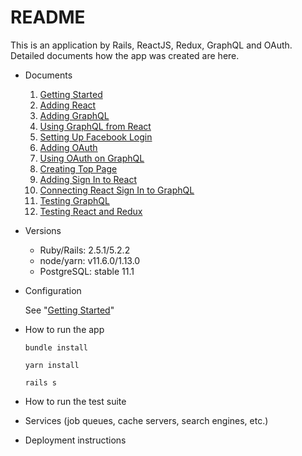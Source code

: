 # README

This is an application by Rails, ReactJS, Redux, GraphQL and OAuth.
Detailed documents how the app was created are here.

* Documents

    1. [Getting Started](./docs/GettingStarted.md)
    2. [Adding React](./docs/AddingReact.md)
    3. [Adding GraphQL](./docs/AddingGraphQL.md)
    4. [Using GraphQL from React](./docs/UsingGraphQLfromReact.md)
    5. [Setting Up Facebook Login](./docs/SettingUpFacebookLogin.md)
    6. [Adding OAuth](./docs/AddingOAuth.md)
    7. [Using OAuth on GraphQL](./docs/UsingOAuthOnGraphQL.md)
    8. [Creating Top Page](./docs/CreatingTopPage.md)
    9. [Adding Sign In to React](./docs/AddingSignInToReact.md)
    10. [Connecting React Sign In to GraphQL](./docs/ConnectingReactSignInToGraphQL.md)
    11. [Testing GraphQL](./docs/TestingGraphQL.md)
    12. [Testing React and Redux](./docs/TestingReactAndRedux.md)

* Versions
    * Ruby/Rails: 2.5.1/5.2.2
    * node/yarn: v11.6.0/1.13.0
    * PostgreSQL: stable 11.1

* Configuration

    See "[Getting Started](./docs/GettingStarted.md)"

* How to run the app

    `bundle install`
    
    `yarn install`
    
    `rails s`

* How to run the test suite

* Services (job queues, cache servers, search engines, etc.)

* Deployment instructions

